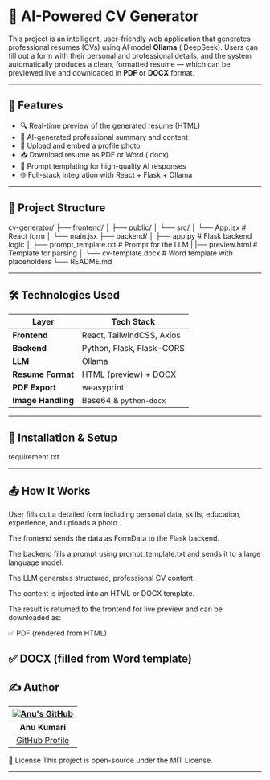 
# 📝 AI-Powered CV Generator

This project is an intelligent, user-friendly web application that generates professional resumes (CVs) using AI model **Ollama** ( DeepSeek). Users can fill out a form with their personal and professional details, and the system automatically produces a clean, formatted resume — which can be previewed live and downloaded in **PDF** or **DOCX** format.

---


## 🚀 Features

- 🔍 Real-time preview of the generated resume (HTML)
- 🧠 AI-generated professional summary and content
- 📸 Upload and embed a profile photo
- 📥 Download resume as PDF or Word (.docx)
- 💬 Prompt templating for high-quality AI responses
- 🌐 Full-stack integration with React + Flask + Ollama

---

## 📁 Project Structure

cv-generator/
├── frontend/
│ ├── public/
│ └── src/
│ └── App.jsx # React form 
│ └── main.jsx
├── backend/
│ ├── app.py # Flask backend logic
│ ├── prompt_template.txt # Prompt for the LLM
| |── preview.html # Template for parsing
│ └── cv-template.docx # Word template with placeholders
└── README.md

---

## 🛠️ Technologies Used

| Layer         | Tech Stack                     |
|---------------|--------------------------------|
| **Frontend**  | React, TailwindCSS, Axios      |
| **Backend**   | Python, Flask, Flask-CORS      |
| **LLM**       |  Ollama                        |
| **Resume Format** | HTML (preview) + DOCX      |
| **PDF Export** | weasyprint                    |
| **Image Handling** | Base64 & `python-docx`    |

---

## 🔧 Installation & Setup

requirement.txt

---

## 📤 How It Works
User fills out a detailed form including personal data, skills, education, experience, and uploads a photo.

The frontend sends the data as FormData to the Flask backend.

The backend fills a prompt using prompt_template.txt and sends it to a large language model.

The LLM generates structured, professional CV content.

The content is injected into an HTML or DOCX template.

The result is returned to the frontend for live preview and can be downloaded as:

✅ PDF (rendered from HTML)

✅ DOCX (filled from Word template)
----

## ✍️ Author
| [![Anu's GitHub](https://avatars.githubusercontent.com/anu4552?s=80)](https://github.com/anu4552) |
| :-----------------------------------------------------------------------------------------------: |
|                                           **Anu Kumari**                                          |
|                            [GitHub Profile](https://github.com/anu4552)                           |



📄 License
This project is open-source under the MIT License.

----


